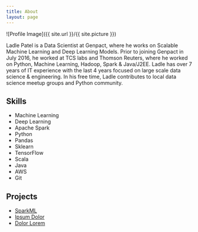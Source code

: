 ```yaml
---
title: About
layout: page
---
```

![Profile Image]({{ site.url }}/{{ site.picture }})

<p>Ladle Patel is a Data Scientist at Genpact, where he works on Scalable Machine Learning and Deep Learning Models. Prior to joining Genpact in July 2016, he worked at TCS labs and Thomson Reuters, where he worked on Python, Machine Learning, Hadoop, Spark & Java/J2EE.
Ladle has over 7 years of IT experience with the last 4 years focused on large scale data science & engineering. 
In his free time, Ladle contributes to local data science meetup groups and Python community.</p>

<h2>Skills</h2>

<ul class="skill-list">
	<li>Machine Learning</li>
	<li>Deep Learning</li>
	<li>Apache Spark</li>
	<li>Python</li>
	<li>Pandas</li>
	<li>Sklearn</li>
	<li>TensorFlow</li>
	<li>Scala</li>
	<li>Java</li>
	<li>AWS</li>
	<li>Git</li>
</ul>

<h2>Projects</h2>

<ul>
	<li><a href="https://github.com/lp-dataninja/SparkML">SparkML</a></li>
	<li><a href="https://github.com/">Ipsum Dolor</a></li>
	<li><a href="https://github.com/">Dolor Lorem</a></li>
</ul>
